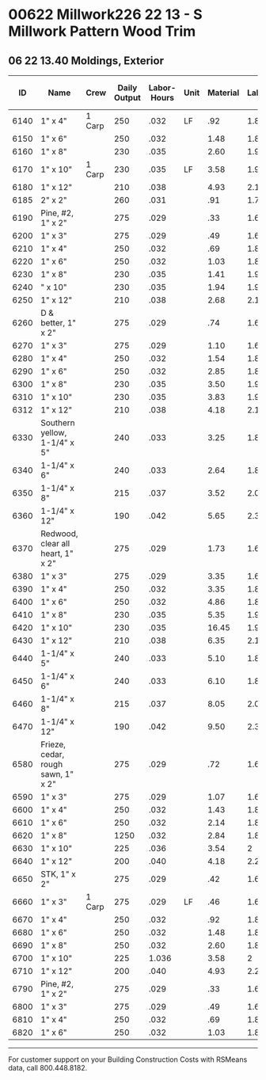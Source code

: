 # 00622 Millwork226 22 13 - S Millwork Pattern Wood Trim

## 06 22 13.40 Moldings, Exterior

| ID   | Name                                      | Crew   | Daily Output | Labor-Hours | Unit | Material | Labor | Equipment | Total | Total Incl O&P |
|------|-------------------------------------------|--------|--------------|-------------|------|----------|-------|-----------|-------|----------------|
| 6140 | 1" x 4"                                   | 1 Carp | 250          | .032        | LF   | .92      | 1.80  |           | 2.72  | 3.70           |
| 6150 | 1" x 6"                                   |        | 250          | .032        |      | 1.48     | 1.80  |           | 3.28  | 4.31           |
| 6160 | 1" x 8"                                   |        | 230          | .035        |      | 2.60     | 1.96  |           | 4.56  | 5.75           |
| 6170 | 1" x 10"                                  | 1 Carp | 230          | .035        | LF   | 3.58     | 1.96  |           | 55.54 | 6.85           |
| 6180 | 1" x 12"                                  |        | 210          | .038        |      | 4.93     | 2.14  |           | 7.07  | 8.65           |
| 6185 | 2" x 2"                                   |        | 260          | .031        |      | .91      | 1.73  |           | 2.64  | 3.58           |
| 6190 | Pine, #2, 1" x 2"                         |        | 275          | .029        |      | .33      | 1.64  |           | 1.97  | 2.81           |
| 6200 | 1" x 3"                                   |        | 275          | .029        |      | .49      | 1.64  |           | 2.13  | 2.98           |
| 6210 | 1" x 4"                                   |        | 250          | .032        |      | .69      | 1.80  |           | 2.49  | 3.44           |
| 6220 | 1" x 6"                                   |        | 250          | .032        |      | 1.03     | 1.80  |           | 2.83  | 3.82           |
| 6230 | 1" x 8"                                   |        | 230          | .035        |      | 1.41     | 1.96  |           | 3.37  | 4.46           |
| 6240 | " x 10"                                   |        | 230          | .035        |      | 1.94     | 1.96  |           | 3.90  | 5.05           |
| 6250 | 1" x 12"                                  |        | 210          | .038        |      | 2.68     | 2.14  |           | 4.82  | 6.15           |
| 6260 | D & better, 1" x 2"                       |        | 275          | .029        |      | .74      | 1.64  |           | 2.38  | 3.26           |
| 6270 | 1" x 3"                                   |        | 275          | .029        |      | 1.10     | 1.64  |           | 2.74  | 3.65           |
| 6280 | 1" x 4"                                   |        | 250          | .032        |      | 1.54     | 1.80  |           | 3.34  | 4.38           |
| 6290 | 1" x 6"                                   |        | 250          | .032        |      | 2.85     | 1.80  |           | 4.65  | 5.80           |
| 6300 | 1" x 8"                                   |        | 230          | .035        |      | 3.50     | 1.96  |           | 5.46  | 6.75           |
| 6310 | 1" x 10"                                  |        | 230          | .035        |      | 3.83     | 1.96  |           | 5.79  | 7.15           |
| 6312 | 1" x 12"                                  |        | 210          | .038        |      | 4.18     | 2.14  |           | 6.32  | 7.80           |
| 6330 | Southern yellow, 1-1/4" x 5"              |        | 240          | .033        |      | 3.25     | 1.88  |           | 5.13  | 6.35           |
| 6340 | 1-1/4" x 6"                               |        | 240          | .033        |      | 2.64     | 1.88  |           | 4.52  | 5.70           |
| 6350 | 1-1/4" x 8"                               |        | 215          | .037        |      | 3.52     | 2.09  |           | 5.61  | 7              |
| 6360 | 1-1/4" x 12"                              |        | 190          | .042        |      | 5.65     | 2.37  |           | 8.02  | 9.80           |
| 6370 | Redwood, clear all heart, 1" x 2"         |        | 275          | .029        |      | 1.73     | 1.64  |           | 3.37  | 4.34           |
| 6380 | 1" x 3"                                   |        | 275          | .029        |      | 3.35     | 1.64  |           | 4.99  | 6.10           |
| 6390 | 1" x 4"                                   |        | 250          | .032        |      | 3.35     | 1.80  |           | 5.15  | 6.35           |
| 6400 | 1" x 6"                                   |        | 250          | .032        |      | 4.86     | 1.80  |           | 6.66  | 8.0            |
| 6410 | 1" x 8"                                   |        | 230          | .035        |      | 5.35     | 1.96  |           | 7.31  | 8.80           |
| 6420 | 1" x 10"                                  |        | 230          | .035        |      | 16.45    | 1.96  |           | 18.41 | 21             |
| 6430 | 1" x 12"                                  |        | 210          | .038        |      | 6.35     | 2.14  |           | 8.49  | 10.20          |
| 6440 | 1-1/4" x 5"                               |        | 240          | .033        |      | 5.10     | 1.88  |           | 6.98  | 8.40           |
| 6450 | 1-1/4" x 6"                               |        | 240          | .033        |      | 6.10     | 1.88  |           | 7.98  | 9.50           |
| 6460 | 1-1/4" x 8"                               |        | 215          | .037        |      | 8.05     | 2.09  |           | 10.14 | 11.9           |
| 6470 | 1-1/4" x 12"                              |        | 190          | .042        |      | 9.50     | 2.37  |           | 11.87 | 14             |
| 6580 | Frieze, cedar, rough sawn, 1" x 2"        |        | 275          | .029        |      | .72      | 1.64  |           | 2.36  | 3.2            |
| 6590 | 1" x 3"                                   |        | 275          | .029        |      | 1.07     | 1.64  |           | 2.71  | 3.61           |
| 6600 | 1" x 4"                                   |        | 250          | .032        |      | 1.43     | 1.80  |           | 3.23  | 4.2            |
| 6610 | 1" x 6"                                   |        | 250          | .032        |      | 2.14     | 1.80  |           | 3.94  | 5.0            |
| 6620 | 1" x 8"                                   |        | 1250         | .032        |      | 2.84     | 1.80  |           | 4.64  | 5.8            |
| 6630 | 1" x 10"                                  |        | 225          | .036        |      | 3.54     | 2     |           | 5.54  | 6.8            |
| 6640 | 1" x 12"                                  |        | 200          | .040        |      | 4.18     | 2.25  |           | 6.43  | 7.9            |
| 6650 | STK, 1" x 2"                              |        | 275          | .029        |      | .42      | 1.64  |           | 2.06  | 2.9            |
| 6660 | 1" x 3"                                   | 1 Carp | 275          | .029        | LF   | .46      | 1.64  |           | 2.10  | 2.9            |
| 6670 | 1" x 4"                                   |        | 250          | .032        |      | .92      | 1.80  |           | 2.72  | 3.7            |
| 6680 | 1" x 6"                                   |        | 250          | .032        |      | 1.48     | 1.80  |           | 3.28  | 4.3            |
| 6690 | 1" x 8"                                   |        | 250          | .032        |      | 2.60     | 1.80  |           | 4.40  | 5.5            |
| 6700 | 1" x 10"                                  |        | 225          | 1.036       |      | 3.58     | 2     |           | 5.58  | 6.9            |
| 6710 | 1" x 12"                                  |        | 200          | .040        |      | 4.93     | 2.25  |           | 7.18  | 8.8            |
| 6790 | Pine, #2, 1" x 2"                         |        | 275          | .029        |      | .33      | 1.64  |           | 11.97 | 2.8            |
| 6800 | 1" x 3"                                   |        | 275          | .029        |      | .49      | 1.64  |           | 2.13  | 2.9            |
| 6810 | 1" x 4"                                   |        | 250          | .032        |      | .69      | 1.80  |           | 2.49  | 3.4            |
| 6820 | 1" x 6"                                   |        | 250          | .032        |      | 1.03     | 1.80  |           | 2.83  | 3.8            |

---

For customer support on your Building Construction Costs with RSMeans data, call 800.448.8182.